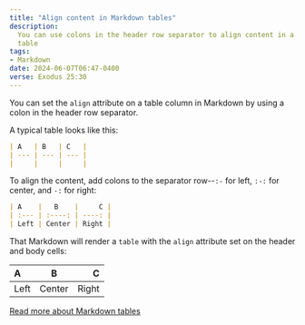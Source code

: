 ```yaml
---
title: "Align content in Markdown tables"
description:
  You can use colons in the header row separator to align content in a Markdown
  table
tags:
- Markdown
date: 2024-06-07T06:47-0400
verse: Exodus 25:30
---
```


You can set the `align` attribute on a table column in Markdown by using a colon
in the header row separator.

A typical table looks like this:

```md
| A   | B   | C   |
| --- | --- | --- |
|     |     |     |
```

To align the content, add colons to the separator row--`:-` for left, `:-:` for
center, and `-:` for right:

```md
| A    |   B    |     C |
| :--- | :----: | ----: |
| Left | Center | Right |
```

That Markdown will render a `table` with the `align` attribute set on the header
and body cells:

| A    |   B    |     C |
| :--- | :----: | ----: |
| Left | Center | Right |

[Read more about Markdown tables](https://www.markdownguide.org/extended-syntax/#tables)
